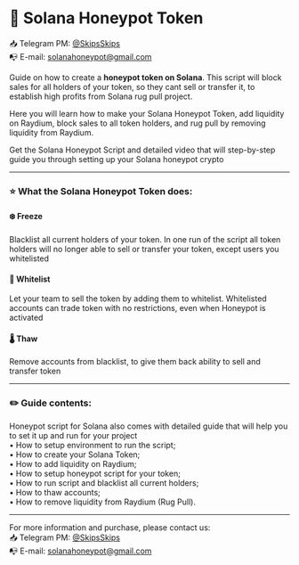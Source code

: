# 🍯 Solana Honeypot Token

📥 Telegram PM: [@SkipsSkips](https://t.me/SkipsSkips)<br>
📭 E-mail: solanahoneypot@gmail.com<br>


Guide on how to create a __honeypot token on Solana__. This script will block sales for all holders of your token, so they cant sell or transfer it, to establish high profits from Solana rug pull project.

Here you will learn how to make your Solana Honeypot Token, add liquidity on Raydium, block sales to all token holders, and rug pull by removing liquidity from Raydium.

Get the Solana Honeypot Script and detailed video that will step-by-step guide you through setting up your Solana honeypot crypto

---

### ⭐️ What the Solana Honeypot Token does:

#### ❄️ Freeze
Blacklist all current holders of your token. In one run of the script all token holders will no longer able to sell or transfer your token, except users you whitelisted

#### 📄 Whitelist
Let your team to sell the token by adding them to whitelist. Whitelisted accounts can trade token with no restrictions, even when Honeypot is activated

#### 🌡 Thaw
Remove accounts from blacklist, to give them back ability to sell and transfer token

---

### ✏️ Guide contents:
Honeypot script for Solana also comes with detailed guide that will help you to set it up and run for your project<br>
• How to setup environment to run the script;<br>
• How to create your Solana Token;<br>
• How to add liquidity on Raydium;<br>
• How to setup honeypot script for your token;<br>
• How to run script and blacklist all current holders;<br>
• How to thaw accounts;<br>
• How to remove liquidity from Raydium (Rug Pull).

---

For more information and purchase, please contact us:<br>
📥 Telegram PM: [@SkipsSkips](https://t.me/SkipsSkips)<br>
📭 E-mail: solanahoneypot@gmail.com<br>
